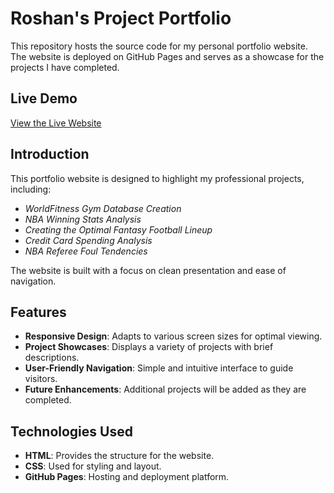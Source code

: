# Roshan's Project Portfolio

This repository hosts the source code for my personal portfolio website. The website is deployed on GitHub Pages and serves as a showcase for the projects I have completed.

## Live Demo
[View the Live Website](https://roshancl415.github.io/project-portfolio/HomePage.html)


## Introduction
This portfolio website is designed to highlight my professional projects, including:
- *WorldFitness Gym Database Creation*
- *NBA Winning Stats Analysis*
- *Creating the Optimal Fantasy Football Lineup*
- *Credit Card Spending Analysis*
- *NBA Referee Foul Tendencies*

The website is built with a focus on clean presentation and ease of navigation.

## Features
- **Responsive Design**: Adapts to various screen sizes for optimal viewing.
- **Project Showcases**: Displays a variety of projects with brief descriptions.
- **User-Friendly Navigation**: Simple and intuitive interface to guide visitors.
- **Future Enhancements**: Additional projects will be added as they are completed.

## Technologies Used
- **HTML**: Provides the structure for the website.
- **CSS**: Used for styling and layout.
- **GitHub Pages**: Hosting and deployment platform.
